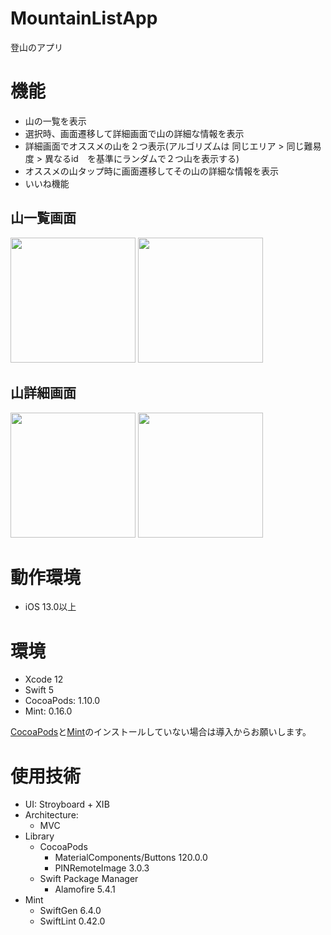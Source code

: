 # MountainListApp
登山のアプリ

# 機能
* 山の一覧を表示
* 選択時、画面遷移して詳細画面で山の詳細な情報を表示
* 詳細画面でオススメの山を２つ表示(アルゴリズムは 同じエリア > 同じ難易度 > 異なるid　を基準にランダムで２つ山を表示する)
* オススメの山タップ時に画面遷移してその山の詳細な情報を表示
* いいね機能

## 山一覧画面
<img src="https://user-images.githubusercontent.com/26946838/105947947-709edc00-60ad-11eb-926a-d956712acd3d.png" width="200"> <img src="https://user-images.githubusercontent.com/26946838/105947959-77c5ea00-60ad-11eb-8594-445bfd08c663.png" width="200">


## 山詳細画面
<img src="https://user-images.githubusercontent.com/26946838/105947968-7b597100-60ad-11eb-8779-534714c31217.png" width="200"> <img src="https://user-images.githubusercontent.com/26946838/105947975-7f858e80-60ad-11eb-870f-37449189b32d.png" width="200">

# 動作環境
* iOS 13.0以上

# 環境
* Xcode 12
* Swift 5
* CocoaPods: 1.10.0
* Mint: 0.16.0

[CocoaPods](https://qiita.com/ShinokiRyosei/items/3090290cb72434852460)と[Mint](https://qiita.com/uhooi/items/6a41a623b13f6ef4ddf0)のインストールしていない場合は導入からお願いします。
 
 # 使用技術
 * UI: Stroyboard + XIB
 * Architecture: 
   * MVC
 * Library
   * CocoaPods
     * MaterialComponents/Buttons 120.0.0
     * PINRemoteImage 3.0.3
   * Swift Package Manager
     * Alamofire 5.4.1
 * Mint
   * SwiftGen 6.4.0
   * SwiftLint 0.42.0
